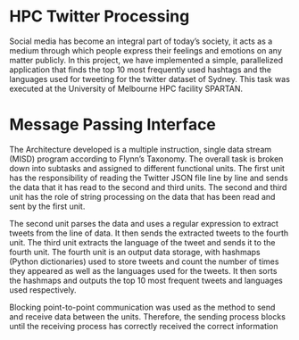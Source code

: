 # HPC Twitter Processing 

Social media has become an integral part of today’s society, it acts as a medium through which people express their feelings and emotions on any matter publicly. In this project, we have implemented a simple, parallelized application that finds the top 10 most frequently used hashtags and the languages used for tweeting for the twitter dataset of Sydney. This task was executed at the University of Melbourne HPC facility SPARTAN.   

# Message Passing Interface

The Architecture developed is a multiple instruction, single data stream (MISD) program according to Flynn’s Taxonomy. The overall task is broken down into subtasks and assigned to different functional units. The first unit has the responsibility of reading the Twitter JSON file line by line and sends the data that it has read to the second and third units. The second and third unit has the role of string processing on the data that has been read and sent by the first unit.  
 
The second unit parses the data and uses a regular expression to extract tweets from the line of data. It then sends the extracted tweets to the fourth unit. The third unit extracts the language of the tweet and sends it to the fourth unit. The fourth unit is an output data storage, with hashmaps (Python dictionaries) used to store tweets and count the number of times they appeared as well as the languages used for the tweets. It then sorts the hashmaps and outputs the top 10 most frequent tweets and languages used respectively.  
 
Blocking point-to-point communication was used as the method to send and receive data between the units. Therefore, the sending process blocks until the receiving process has correctly received the correct information
